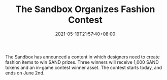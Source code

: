 ﻿---
title: "The Sandbox Organizes Fashion Contest"
date: 2021-05-19T21:57:40+08:00
lastmod: 2021-05-19T16:45:40+08:00
draft: false
authors: ["Hal"]
description: "The Sandbox has announced a content in which designers need to create fashion items to win SAND prizes. Three winners will receive 1,000 SAND tokens and an in-game contest winner asset. The contest starts today, and ends on June 2nd."
featuredImage: "the-sandbox-organizes-fashion-content.png"
tags: ["Virtual World","Play to Earn"]
categories: ["news"]
news: ["Virtual World"]
weight: 
lightgallery: true
pinned: false
recommend: false
recommend1: false
---

The Sandbox has announced a content in which designers need to create fashion items to win SAND prizes. Three winners will receive 1,000 SAND tokens and an in-game contest winner asset. The contest starts today, and ends on June 2nd.

<!--more-->

